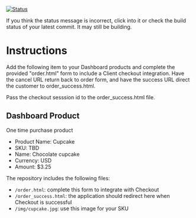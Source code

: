 [![Status](https://img.shields.io/badge/status-SUBMITTABLE-green.svg)](https://github.com/raysaavedra-work/bakery_scaffold_53iTXS6mp51MIYcg)

If you think the status message is incorrect, click into it or check the build status of your latest commit. It may still be building.

# Instructions 

Add the following item to your Dashboard products and complete the provided "order.html" form to include a Client checkout integration. Have the cancel URL return back to order form, and have the success URL direct the customer to order_success.html. 

Pass the checkout sesssion id to the order_success.html file.

## Dashboard Product
One time purchase product
* Product Name: Cupcake
* SKU: TBD
* Name: Chocolate cupcake
* Currency: USD
* Amount: $3.25

The repository includes the following files:
* `/order.html`: complete this form to integrate with Checkout
* `/order_success.html`: the application should redirect here when Checkout is successful
* `/img/cupcake.jpg`: use this image for your SKU
